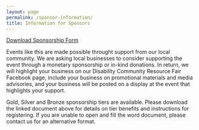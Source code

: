 ```yaml
---
layout: page
permalink: /sponsor-information/
title: Information for Sponsors
---
```

<div class="vendor-buttons btn-toolbar justify-content-center my-3">
  <a href="/assets/Sponsorship Letter with form 2025.docx" class="btn btn-secondary">Download Sponsorship Form</a>
</div>

Events like this are made possible throught support from our local community. We are asking local businesses to consider supporting the event through a monetary sponsorship or in-kind donations. In return, we will highlight your business on our Disability Community Resource Fair Facebook page, include your business on promotional materials and media advisories, and your business will be posted on a display at the event that highlights your support.  

Gold, Silver and Bronze sponsorship tiers are available. Please download the linked document above for details on tier benefits and instructions for registering. If you are unable to open and fill the word document, please contact us for an alternative format.
